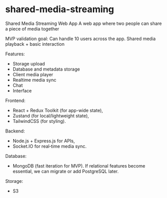# shared-media-streaming
Shared Media Streaming Web App
A web app where two people can share a piece of media together

MVP validation goal:
Can handle 10 users across the app.
Shared media playback + basic interaction

Features:
- Storage upload
- Database and metadata storage
- Client media player
- Realtime media sync
- Chat
- Interface

Frontend: 
- React + Redux Toolkit (for app-wide state), 
- Zustand (for local/lightweight state), 
- TailwindCSS (for styling).

Backend: 
- Node.js + Express.js for APIs, 
- Socket.IO for real‑time media sync.

Database: 
- MongoDB (fast iteration for MVP). If relational features become essential, we can migrate or add PostgreSQL later.    

Storage:
- S3
